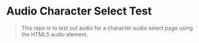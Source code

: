 # Audio Character Select Test

> This repo is to test out audio for a character audio select page using the HTML5 audio element.

